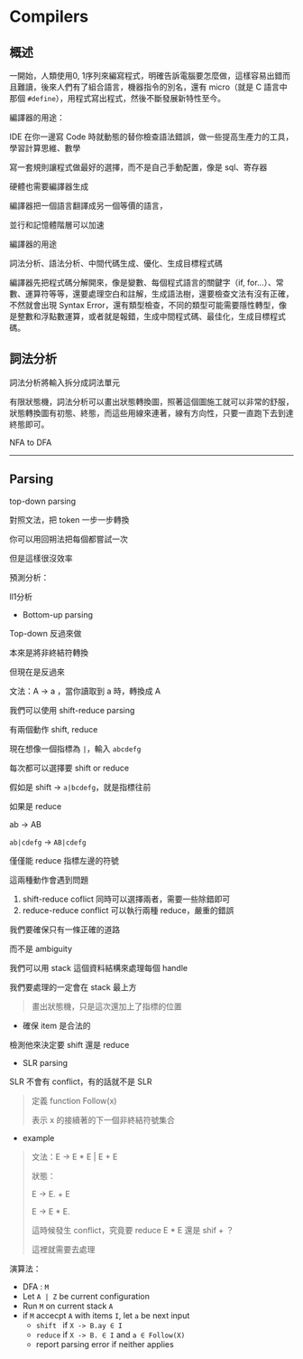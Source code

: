# Compilers

## 概述

一開始，人類使用0, 1序列來編寫程式，明確告訴電腦要怎麼做，這樣容易出錯而且難讀，後來人們有了組合語言，機器指令的別名，還有 micro（就是 C 語言中那個 `#define`），用程式寫出程式，然後不斷發展新特性至今。

編譯器的用途：

IDE 在你一邊寫 Code 時就動態的替你檢查語法錯誤，做一些提高生產力的工具，學習計算思維、數學

寫一套規則讓程式做最好的選擇，而不是自己手動配置，像是 sql、寄存器

硬體也需要編譯器生成

編譯器把一個語言翻譯成另一個等價的語言，

並行和記憶體階層可以加速

編譯器的用途

詞法分析、語法分析、中間代碼生成、優化、生成目標程式碼

編譯器先把程式碼分解開來，像是變數、每個程式語言的關鍵字（if, for...）、常數、運算符等等，還要處理空白和註解，生成語法樹，還要檢查文法有沒有正確，不然就會出現 Syntax Error，還有類型檢查，不同的類型可能需要隱性轉型，像是整數和浮點數運算，或者就是報錯，生成中間程式碼、最佳化，生成目標程式碼。

## 詞法分析

詞法分析將輸入拆分成詞法單元

有限狀態機，詞法分析可以畫出狀態轉換圖，照著這個圖施工就可以非常的舒服，狀態轉換圖有初態、終態，而這些用線來連著，線有方向性，只要一直跑下去到達終態即可。



NFA to DFA

---

## Parsing

top-down parsing

對照文法，把 token 一步一步轉換

你可以用回朔法把每個都嘗試一次

但是這樣很沒效率



預測分析：



ll1分析



- Bottom-up parsing

Top-down 反過來做

本來是將非終結符轉換

但現在是反過來

文法：A -> a ，當你讀取到 a 時，轉換成 A

我們可以使用 shift-reduce parsing

有兩個動作 shift, reduce

現在想像一個指標為 `|`，輸入 `abcdefg`

每次都可以選擇要 shift or reduce

假如是 shift -> `a|bcdefg`，就是指標往前

如果是 reduce

ab -> AB

`ab|cdefg` -> `AB|cdefg`

僅僅能 reduce 指標左邊的符號

這兩種動作會遇到問題

1. shift-reduce coflict 同時可以選擇兩者，需要一些除錯即可
2. reduce-reduce conflict 可以執行兩種 reduce，嚴重的錯誤

我們要確保只有一條正確的道路

而不是 ambiguity

我們可以用 stack 這個資料結構來處理每個 handle

我們要處理的一定會在 stack 最上方

> 畫出狀態機，只是這次還加上了指標的位置

- 確保 item 是合法的

檢測他來決定要 shift 還是 reduce

- SLR parsing

SLR 不會有 conflict，有的話就不是 SLR

> 定義 function Follow(x)
>
> 表示 x 的接續著的下一個非終結符號集合

- example

> 文法：E -> E * E | E + E
>
> 狀態：
>
> E -> E. + E
>
> E -> E * E.
>
> 這時候發生 conflict，究竟要 reduce E * E 還是 shif + ？
>
> 這裡就需要去處理

演算法：

- DFA : `M`
- Let `A | Z` be current configuration
- Run `M` on current stack `A`
- if `M` accecpt `A` with items `I`, let `a` be next input
  - `shift ` if `X -> B.ay ∈ I`
  - `reduce` if `X -> B. ∈ I` and `a ∈ Follow(X)`
  - report parsing error if neither applies
